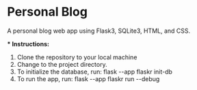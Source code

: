 # Personal Blog

A personal blog web app using Flask3, SQLite3, HTML, and CSS.

__* Instructions:__
  1. Clone the repository to your local machine
  2. Change to the project directory.
  3. To initialize the database, run: flask --app flaskr init-db
  4. To run the app, run: flask --app flaskr run --debug
